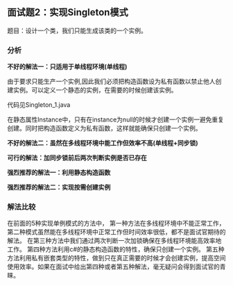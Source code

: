 ## 面试题2：实现Singleton模式
题目：设计一个类，我们只能生成该类的一个实例。

### 分析
**不好的解法一：只适用于单线程环境(单线程)**

由于要求只能生产一个实例,因此我们必须把构造函数设为私有函数以禁止他人创建实例。可以定义一个静态的实例，在需要的时候创建该实例。

代码见Singleton_1.java

在静态属性Instance中，只有在instance为null的时候才创建一个实例一避免重复创建。同时把构造函数定义为私有函数，这样就能确保只创建一个实例。

**不好的解法二：虽然在多线程环境中能工作但效率不高(单线程+同步锁)**

**可行的解法：加同步锁前后两次判断实例是否已存在**

**强烈推荐的解法一：利用静态构造函数**


**强烈推荐的解法二：实现按需创建实例**


### 解法比较
在前面的5种实现单例模式的方法中，
第一种方法在多线程环境中不能正常工作，
第二种模式虽然能在多线程环境中正常工作但时间效率很低，都不是面试官期待的解法。
在第三种方法中我们通过两次判断一次加锁确保在多线程环境能高效率地工作。
第四种方法利用c#的静态构造函数的特性，确保只创建一个实例。
第五种方法利用私有嵌套类型的特性，做到只在真正需要的时候才会创建实例，提高空间使用效率。如果在面试中给出第四种或者第五种解法，毫无疑问会得到面试官的青睐。

